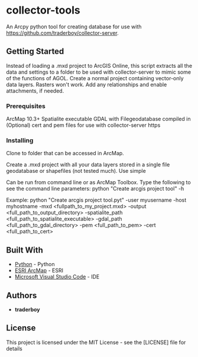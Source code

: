 # collector-tools
An Arcpy python tool for creating database for use with https://github.com/traderboy/collector-server.

## Getting Started
Instead of loading a .mxd project to ArcGIS Online, this script extracts all the data and settings to a folder to be used with collector-server to mimic some of the functions of AGOL.  Create a normal project containing vector-only data layers.  Rasters won't work.  Add any relationships and enable attachments, if needed.

### Prerequisites
ArcMap 10.3+
Spatialite executable
GDAL with Filegeodatabase compiled in
(Optional) cert and pem files for use with collector-server https

### Installing
Clone to folder that can be accessed in ArcMap.

Create a .mxd project with all your data layers stored in a single file geodatabase or shapefiles (not tested much).
Use simple

Can be run from command line or as ArcMap Toolbox.
Type the following to see the command line parameters:
python "Create arcgis project tool" -h 

Example:
python "Create arcgis project tool.pyt" -user myusername -host myhostname -mxd <fullpath_to_my_project.mxd> -output <full_path_to_output_directory> -spatialite_path <full_path_to_spatialite_executable> -gdal_path <full_path_to_gdal_directory> -pem <full_path_to_pem> -cert <full_path_to_cert>

## Built With

* [Python](http://python.org) - Python
* [ESRI ArcMap](http://esri.com/) - ESRI
* [Microsoft Visual Studio Code](http://microsoft.com/) - IDE

## Authors
* **traderboy**

## License

This project is licensed under the MIT License - see the [LICENSE] file for details
